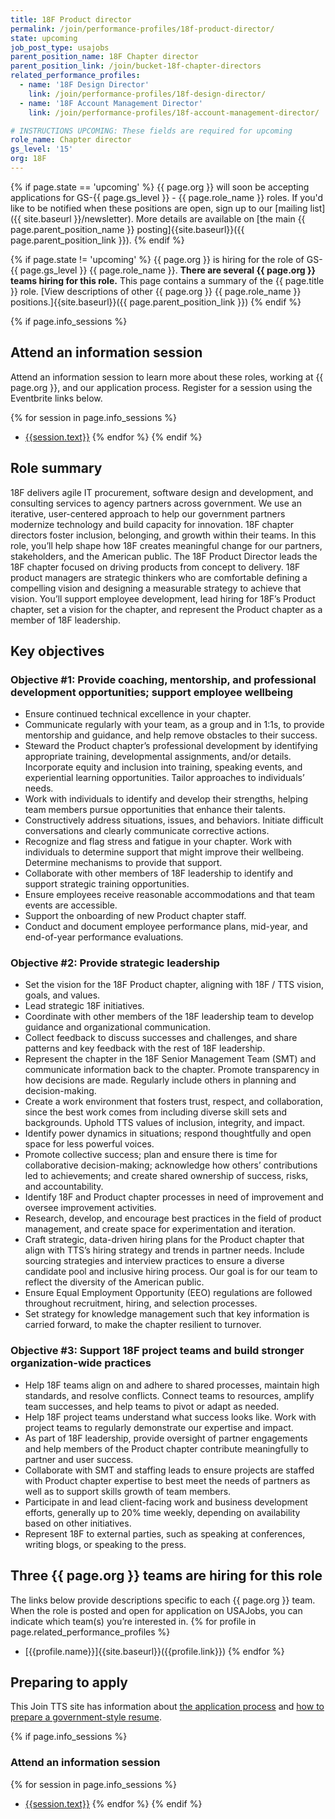 ```yaml
---
title: 18F Product director 
permalink: /join/performance-profiles/18f-product-director/
state: upcoming
job_post_type: usajobs
parent_position_name: 18F Chapter director
parent_position_link: /join/bucket-18f-chapter-directors
related_performance_profiles:
  - name: '18F Design Director'
    link: /join/performance-profiles/18f-design-director/
  - name: '18F Account Management Director'
    link: /join/performance-profiles/18f-account-management-director/

# INSTRUCTIONS UPCOMING: These fields are required for upcoming
role_name: Chapter director
gs_level: '15'
org: 18F
---
```

{% if page.state == 'upcoming' %}
{{ page.org }} will soon be accepting applications for GS-{{ page.gs_level }} - {{ page.role_name }} roles. If you'd like to be
  notified when these positions are open, sign up to our [mailing list]({{ site.baseurl }}/newsletter). More details are available on [the main {{ page.parent_position_name }} posting]{{site.baseurl}}({{ page.parent_position_link }}).
{% endif %}

{% if page.state != 'upcoming' %}
{{ page.org }} is hiring for the role of GS-{{ page.gs_level }} {{ page.role_name }}. **There are several {{ page.org }} teams hiring for this role.** This page contains a summary of the {{ page.title }} role. [View descriptions of other {{ page.org }} {{ page.role_name }} positions.]{{site.baseurl}}({{ page.parent_position_link }})
{% endif %}

{% if page.info_sessions %}
## Attend an information session
Attend an information session to learn more about these roles, working at {{ page.org }}, and our application process. Register for a session using the Eventbrite links below.

{% for session in page.info_sessions %}
- [{{session.text}}]({{session.link}})
{% endfor %}
{% endif %}

## Role summary

18F delivers agile IT procurement, software design and development, and consulting services to agency partners across government. We use an iterative, user-centered approach to help our government partners modernize technology and build capacity for innovation. 18F chapter directors foster inclusion, belonging, and growth within their teams. In this role, you’ll help shape how 18F creates meaningful change for our partners, stakeholders, and the American public. 
The 18F Product Director leads the 18F chapter focused on driving products from concept to delivery. 18F product managers are strategic thinkers who are comfortable defining a compelling vision and designing a measurable strategy to achieve that vision. You’ll support employee development, lead hiring for 18F’s Product chapter, set a vision for the chapter, and represent the Product chapter as a member of 18F leadership. 

## Key objectives

### Objective #1: Provide coaching, mentorship, and professional development opportunities; support employee wellbeing
-  Ensure continued technical excellence in your chapter. 
-  Communicate regularly with your team, as a group and in 1:1s, to provide mentorship and guidance, and help remove obstacles to their success. 
-  Steward the Product chapter’s professional development by identifying appropriate training, developmental assignments, and/or details. Incorporate equity and inclusion into training, speaking events, and experiential learning opportunities. Tailor approaches to individuals’ needs. 
-  Work with individuals to identify and develop their strengths, helping team members pursue opportunities that enhance their talents. 
-  Constructively address situations, issues, and behaviors. Initiate difficult conversations and clearly communicate corrective actions. 
-  Recognize and flag stress and fatigue in your chapter. Work with individuals to determine support that might improve their wellbeing. Determine mechanisms to provide that support. 
-  Collaborate with other members of 18F leadership to identify and support strategic training opportunities. 
-  Ensure employees receive reasonable accommodations and that team events are accessible. 
-  Support the onboarding of new Product chapter staff. 
-  Conduct and document employee performance plans, mid-year, and end-of-year performance evaluations. 

###  Objective #2: Provide strategic leadership
-  Set the vision for the 18F Product chapter, aligning with 18F / TTS vision, goals, and values. 
-  Lead strategic 18F initiatives. 
-  Coordinate with other members of the 18F leadership team to develop guidance and organizational communication. 
-  Collect feedback to discuss successes and challenges, and share patterns and key feedback with the rest of 18F leadership. 
-  Represent the chapter in the 18F Senior Management Team (SMT) and communicate information back to the chapter. Promote transparency in how decisions are made. Regularly include others in planning and decision-making. 
-  Create a work environment that fosters trust, respect, and collaboration, since the best work comes from including diverse skill sets and backgrounds. Uphold TTS values of inclusion, integrity, and impact. 
-  Identify power dynamics in situations; respond thoughtfully and open space for less powerful voices. 
-  Promote collective success; plan and ensure there is time for collaborative decision-making; acknowledge how others’ contributions led to achievements; and create shared ownership of success, risks, and accountability.
-  Identify 18F and Product chapter processes in need of improvement and oversee improvement activities. 
-  Research, develop, and encourage best practices in the field of product management, and create space for experimentation and iteration. 
-  Craft strategic, data-driven hiring plans for the Product chapter that align with TTS’s hiring strategy and trends in partner needs. Include sourcing strategies and interview practices to ensure a diverse candidate pool and inclusive hiring process. Our goal is for our team to reflect the diversity of the American public. 
-  Ensure Equal Employment Opportunity (EEO) regulations are followed throughout recruitment, hiring, and selection processes. 
-  Set strategy for knowledge management such that key information is carried forward, to make the chapter resilient to turnover. 

###  Objective #3: Support 18F project teams and build stronger organization-wide practices
-  Help 18F teams align on and adhere to shared processes, maintain high standards, and resolve conflicts. Connect teams to resources, amplify team successes, and help teams to pivot or adapt as needed. 
-  Help 18F project teams understand what success looks like. Work with project teams to regularly demonstrate our expertise and impact. 
-  As part of 18F leadership, provide oversight of partner engagements and help members of the Product chapter contribute meaningfully to partner and user success.
-  Collaborate with SMT and staffing leads to ensure projects are staffed with Product chapter expertise to best meet the needs of partners as well as to support skills growth of team members.
-  Participate in and lead client-facing work and business development efforts, generally up to 20% time weekly, depending on availability based on other initiatives. 
-  Represent 18F to external parties, such as speaking at conferences, writing blogs, or speaking to the press. 

## Three {{ page.org }} teams are hiring for this role

The links below provide descriptions specific to each {{ page.org }} team. When the role is posted and open for application on USAJobs, you can indicate which team(s) you’re interested in.
{% for profile in page.related_performance_profiles %}
  - [{{profile.name}}]{{site.baseurl}}({{profile.link}})
{% endfor %}

## Preparing to apply

This Join TTS site has information about [the application process](https://join.tts.gsa.gov/hiring-process/) and [how to prepare a government-style resume](https://join.tts.gsa.gov/resume/).

{% if page.info_sessions %}
### Attend an information session
{% for session in page.info_sessions %}
- [{{session.text}}]({{session.link}})
{% endfor %}
{% endif %}